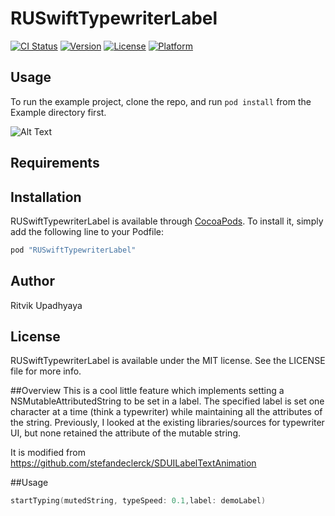 # RUSwiftTypewriterLabel

[![CI Status](http://img.shields.io/travis/ritvikupadhyaya/RUSwiftTypewriterLabel.svg?style=flat)](https://travis-ci.org/ritvikupadhyaya/RUSwiftTypewriterLabel)
[![Version](https://img.shields.io/cocoapods/v/RUSwiftTypewriterLabel.svg?style=flat)](http://cocoapods.org/pods/RUSwiftTypewriterLabel)
[![License](https://img.shields.io/cocoapods/l/RUSwiftTypewriterLabel.svg?style=flat)](http://cocoapods.org/pods/RUSwiftTypewriterLabel)
[![Platform](https://img.shields.io/cocoapods/p/RUSwiftTypewriterLabel.svg?style=flat)](http://cocoapods.org/pods/RUSwiftTypewriterLabel)

## Usage

To run the example project, clone the repo, and run `pod install` from the Example directory first.

![Alt Text](https://cloud.githubusercontent.com/assets/5144703/14835852/be2866b6-0bd1-11e6-8f82-91d86461555c.gif)

## Requirements

## Installation

RUSwiftTypewriterLabel is available through [CocoaPods](http://cocoapods.org). To install
it, simply add the following line to your Podfile:

```ruby
pod "RUSwiftTypewriterLabel"
```

## Author

Ritvik Upadhyaya

## License

RUSwiftTypewriterLabel is available under the MIT license. See the LICENSE file for more info.

##Overview
This is a cool little feature which implements setting a NSMutableAttributedString to be set in a label. The specified label is set one character at a time (think a typewriter) while maintaining all the attributes of the string. Previously, I looked at the existing libraries/sources for typewriter UI, but none retained the attribute of the mutable string.

It is modified from https://github.com/stefandeclerck/SDUILabelTextAnimation

##Usage
```swift
startTyping(mutedString, typeSpeed: 0.1,label: demoLabel)
```
